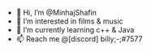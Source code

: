 - 👋 Hi, I’m @MinhajShafin
- 👀 I’m interested in films & music
- 🌱 I’m currently learning c++ & Java
- 📫 Reach me @[discord] billy;-;#7577

<!---
MinhajShafin/MinhajShafin is a ✨ special ✨ repository because its `README.md` (this file) appears on your GitHub profile.
You can click the Preview link to take a look at your changes.
--->
